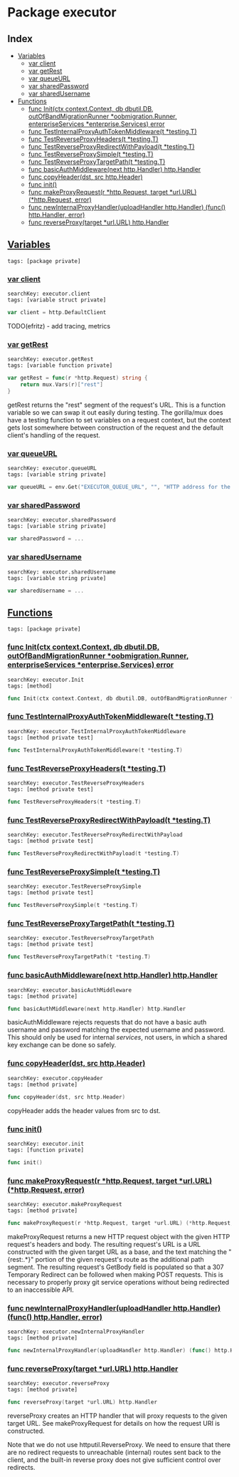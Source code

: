 # Package executor

## Index

* [Variables](#var)
    * [var client](#client)
    * [var getRest](#getRest)
    * [var queueURL](#queueURL)
    * [var sharedPassword](#sharedPassword)
    * [var sharedUsername](#sharedUsername)
* [Functions](#func)
    * [func Init(ctx context.Context, db dbutil.DB, outOfBandMigrationRunner *oobmigration.Runner, enterpriseServices *enterprise.Services) error](#Init)
    * [func TestInternalProxyAuthTokenMiddleware(t *testing.T)](#TestInternalProxyAuthTokenMiddleware)
    * [func TestReverseProxyHeaders(t *testing.T)](#TestReverseProxyHeaders)
    * [func TestReverseProxyRedirectWithPayload(t *testing.T)](#TestReverseProxyRedirectWithPayload)
    * [func TestReverseProxySimple(t *testing.T)](#TestReverseProxySimple)
    * [func TestReverseProxyTargetPath(t *testing.T)](#TestReverseProxyTargetPath)
    * [func basicAuthMiddleware(next http.Handler) http.Handler](#basicAuthMiddleware)
    * [func copyHeader(dst, src http.Header)](#copyHeader)
    * [func init()](#init.internal_proxy_handler_test.go)
    * [func makeProxyRequest(r *http.Request, target *url.URL) (*http.Request, error)](#makeProxyRequest)
    * [func newInternalProxyHandler(uploadHandler http.Handler) (func() http.Handler, error)](#newInternalProxyHandler)
    * [func reverseProxy(target *url.URL) http.Handler](#reverseProxy)


## <a id="var" href="#var">Variables</a>

```
tags: [package private]
```

### <a id="client" href="#client">var client</a>

```
searchKey: executor.client
tags: [variable struct private]
```

```Go
var client = http.DefaultClient
```

TODO(efritz) - add tracing, metrics 

### <a id="getRest" href="#getRest">var getRest</a>

```
searchKey: executor.getRest
tags: [variable function private]
```

```Go
var getRest = func(r *http.Request) string {
	return mux.Vars(r)["rest"]
}
```

getRest returns the "rest" segment of the request's URL. This is a function variable so we can swap it out easily during testing. The gorilla/mux does have a testing function to set variables on a request context, but the context gets lost somewhere between construction of the request and the default client's handling of the request. 

### <a id="queueURL" href="#queueURL">var queueURL</a>

```
searchKey: executor.queueURL
tags: [variable string private]
```

```Go
var queueURL = env.Get("EXECUTOR_QUEUE_URL", "", "HTTP address for the internal executor-queue.")
```

### <a id="sharedPassword" href="#sharedPassword">var sharedPassword</a>

```
searchKey: executor.sharedPassword
tags: [variable string private]
```

```Go
var sharedPassword = ...
```

### <a id="sharedUsername" href="#sharedUsername">var sharedUsername</a>

```
searchKey: executor.sharedUsername
tags: [variable string private]
```

```Go
var sharedUsername = ...
```

## <a id="func" href="#func">Functions</a>

```
tags: [package private]
```

### <a id="Init" href="#Init">func Init(ctx context.Context, db dbutil.DB, outOfBandMigrationRunner *oobmigration.Runner, enterpriseServices *enterprise.Services) error</a>

```
searchKey: executor.Init
tags: [method]
```

```Go
func Init(ctx context.Context, db dbutil.DB, outOfBandMigrationRunner *oobmigration.Runner, enterpriseServices *enterprise.Services) error
```

### <a id="TestInternalProxyAuthTokenMiddleware" href="#TestInternalProxyAuthTokenMiddleware">func TestInternalProxyAuthTokenMiddleware(t *testing.T)</a>

```
searchKey: executor.TestInternalProxyAuthTokenMiddleware
tags: [method private test]
```

```Go
func TestInternalProxyAuthTokenMiddleware(t *testing.T)
```

### <a id="TestReverseProxyHeaders" href="#TestReverseProxyHeaders">func TestReverseProxyHeaders(t *testing.T)</a>

```
searchKey: executor.TestReverseProxyHeaders
tags: [method private test]
```

```Go
func TestReverseProxyHeaders(t *testing.T)
```

### <a id="TestReverseProxyRedirectWithPayload" href="#TestReverseProxyRedirectWithPayload">func TestReverseProxyRedirectWithPayload(t *testing.T)</a>

```
searchKey: executor.TestReverseProxyRedirectWithPayload
tags: [method private test]
```

```Go
func TestReverseProxyRedirectWithPayload(t *testing.T)
```

### <a id="TestReverseProxySimple" href="#TestReverseProxySimple">func TestReverseProxySimple(t *testing.T)</a>

```
searchKey: executor.TestReverseProxySimple
tags: [method private test]
```

```Go
func TestReverseProxySimple(t *testing.T)
```

### <a id="TestReverseProxyTargetPath" href="#TestReverseProxyTargetPath">func TestReverseProxyTargetPath(t *testing.T)</a>

```
searchKey: executor.TestReverseProxyTargetPath
tags: [method private test]
```

```Go
func TestReverseProxyTargetPath(t *testing.T)
```

### <a id="basicAuthMiddleware" href="#basicAuthMiddleware">func basicAuthMiddleware(next http.Handler) http.Handler</a>

```
searchKey: executor.basicAuthMiddleware
tags: [method private]
```

```Go
func basicAuthMiddleware(next http.Handler) http.Handler
```

basicAuthMiddleware rejects requests that do not have a basic auth username and password matching the expected username and password. This should only be used for internal _services_, not users, in which a shared key exchange can be done so safely. 

### <a id="copyHeader" href="#copyHeader">func copyHeader(dst, src http.Header)</a>

```
searchKey: executor.copyHeader
tags: [method private]
```

```Go
func copyHeader(dst, src http.Header)
```

copyHeader adds the header values from src to dst. 

### <a id="init.internal_proxy_handler_test.go" href="#init.internal_proxy_handler_test.go">func init()</a>

```
searchKey: executor.init
tags: [function private]
```

```Go
func init()
```

### <a id="makeProxyRequest" href="#makeProxyRequest">func makeProxyRequest(r *http.Request, target *url.URL) (*http.Request, error)</a>

```
searchKey: executor.makeProxyRequest
tags: [method private]
```

```Go
func makeProxyRequest(r *http.Request, target *url.URL) (*http.Request, error)
```

makeProxyRequest returns a new HTTP request object with the given HTTP request's headers and body. The resulting request's URL is a URL constructed with the given target URL as a base, and the text matching the "{rest:.*}" portion of the given request's route as the additional path segment. The resulting request's GetBody field is populated so that a 307 Temporary Redirect can be followed when making POST requests. This is necessary to properly proxy git service operations without being redirected to an inaccessible API. 

### <a id="newInternalProxyHandler" href="#newInternalProxyHandler">func newInternalProxyHandler(uploadHandler http.Handler) (func() http.Handler, error)</a>

```
searchKey: executor.newInternalProxyHandler
tags: [method private]
```

```Go
func newInternalProxyHandler(uploadHandler http.Handler) (func() http.Handler, error)
```

### <a id="reverseProxy" href="#reverseProxy">func reverseProxy(target *url.URL) http.Handler</a>

```
searchKey: executor.reverseProxy
tags: [method private]
```

```Go
func reverseProxy(target *url.URL) http.Handler
```

reverseProxy creates an HTTP handler that will proxy requests to the given target URL. See makeProxyRequest for details on how the request URI is constructed. 

Note that we do not use httputil.ReverseProxy. We need to ensure that there are no redirect requests to unreachable (internal) routes sent back to the client, and the built-in reverse proxy does not give sufficient control over redirects. 


